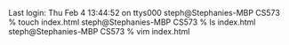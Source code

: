 Last login: Thu Feb  4 13:44:52 on ttys000
steph@Stephanies-MBP CS573 % touch index.html
steph@Stephanies-MBP CS573 % ls
index.html
steph@Stephanies-MBP CS573 % vim index.html



















<script src="https://d3js.org/d3.v6.min.js"></script>

<svg id="vis"></svg>

<script>

  console.log(d3);

  var c_data = [15, 18, 23, 35, 46, 67, 90]
  var s_data = [5, 7.5, 10, 12.5, 15, 17.5, 20, 22.5, 25, 27.5, 30, 32.5, 35, 37.5, 40, 42.5, 45, 47.5, 50, 52.5, 55, 57.5, 60, 62.5, 65, 67.5, 70, 72.5, 75, 77.5, 80, 82.5, 85, 87.5, 90, 92.5, 95]

  var line_points = [
    [0, 250],
    [100, 175],
    [200, 250],
    [300, 175],
    [400, 250]
  ];

  var svg = d3.select("#vis")
    .attr('width', 400)
    .attr('height', 400);

  var xscale = d3.scaleLinear()
    .domain([0, 100])
    .range([0, 400]);

  var yscale = d3.scaleLinear()
    .domain([0, 100])
    .range([0, 400]);

  svg.selectAll('circle')
    .data(c_data)
    .enter().append('circle')
    .attr('cx', d=> xscale(d))
    .attr('cy', 100)
    .attr('r', 20)
    .attr('fill', 'brown')
    .style('opacity', .5)
    .on('mouseover', function(e, d) {
      d3.select(this).attr('r', '40').style('stroke', 'black');
    }).on('mouseout', function() {
      d3.select(this)
        .attr('r', '20').style('stroke', 'none');
    })

  svg.selectAll('rect')
    .data(s_data)
    .enter().append('rect')
    .attr('x', d=> xscale(d))
    .attr('y', 150)
    .attr('width', 10)
    .attr('height', 10)
    .attr('stroke', 'black')
    .attr('fill', 'white')
    .on('mouseover', function(e, d) {
      d3.select(this).attr('fill', 'black').attr('stroke', 'white');
    });

  var lineGenerator = d3.line()
    .curve(d3.curveCardinal);
     svg.append('path')
    .attr('d', lineGenerator(line_points))
    .attr('stroke', 'cadetblue')
    .attr('stroke-width', 5)
    .attr('fill', 'none');

  svg.append('line')
    .attr('x1', 150)
    .attr('y1', 315)
    .attr('x2', 250)
    .attr('y2', 315)
    .attr('stroke', 'cadetblue')
    .attr('stroke-width', 10)
    .attr('fill', 'none');

  svg.append('polygon')
    .attr('points', '85, 215, 145, 250, 85, 285, 25, 250, 85, 215')
    .style('stroke', 'black')
    .style('stroke-width', 2)
    .style('fill', 'lightyellow')
    .transition().style('fill', 'cadetblue').duration(10000);

svg.append('polygon')
    .attr('points', '315, 215, 375, 250, 315, 285, 255, 250, 315, 215')
    .style('stroke', 'black')
    .style('stroke-width', 2)
    .style('fill', 'lightyellow')
    .transition().style('fill', 'cadetblue').duration(10000);

</script>
